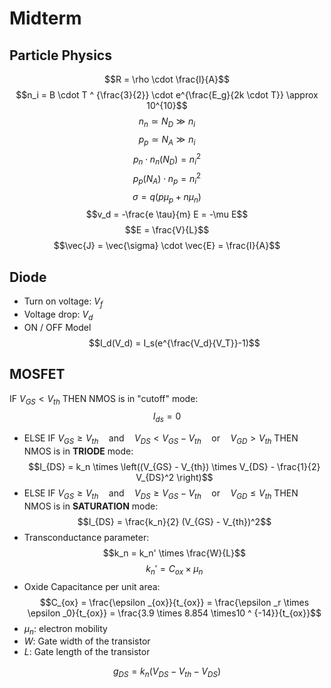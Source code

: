 # Midterm

## Particle Physics

$$R = \rho \cdot \frac{l}{A}$$
$$n_i = B \cdot T ^ {\frac{3}{2}} \cdot e^{\frac{E_g}{2k \cdot T}} \approx 10^{10}$$
$$n_n \simeq N_D \gg n_i$$
$$p_p \simeq N_A \gg n_i$$
$$p_n \cdot n_n(N_D) = n_i ^ 2$$
$$p_p (N_A)\cdot n_p = n_i ^ 2$$
$$\sigma = q(p \mu _p +n \mu_n)$$
$$v_d = -\frac{e \tau}{m} E = -\mu E$$
$$E = \frac{V}{L}$$
$$\vec{J} = \vec{\sigma} \cdot \vec{E} = \frac{I}{A}$$

## Diode

- Turn on voltage: $V_f$
- Voltage drop: $V_d$
- ON / OFF Model
$$I_d(V_d) = I_s(e^{\frac{V_d}{V_T}}-1)$$
## MOSFET

 IF $V_{GS} < V_{th}$ THEN NMOS is in "cutoff" mode: $$I_{ds} = 0$$
- ELSE IF $V_{GS} \geq V_{th} \quad \text{and} \quad  V_{DS} < V_{GS} - V_{th} \quad \text{or} \quad V_{GD} \gt V_{th}$ THEN NMOS is in **TRIODE** mode: $$I_{DS} = k_n \times \left((V_{GS} - V_{th}) \times V_{DS} - \frac{1}{2} V_{DS}^2 \right)$$
- ELSE IF $V_{GS} \geq V_{th} \quad \text{and} \quad V_{DS} \geq V_{GS} - V_{th} \quad \text{or} \quad V_{GD} \leq V_{th}$ THEN NMOS is in **SATURATION** mode: $$I_{DS} = \frac{k_n}{2} (V_{GS} - V_{th})^2$$
- Transconductance parameter: $$k_n = k_n' \times \frac{W}{L}$$
$$k_n'=C_{ox} \times \mu_n$$
- Oxide Capacitance per unit area: $$C_{ox} = \frac{\epsilon _{ox}}{t_{ox}} = \frac{\epsilon _r \times \epsilon _0}{t_{ox}} = \frac{3.9 \times 8.854 \times10 ^ {-14}}{t_{ox}}$$
- $\mu_n$: electron mobility
- $W$: Gate width of the transistor
- $L$: Gate length of the transistor

$$g_{DS} = k_n(V_{DS} -V_{th} - V_{DS})$$